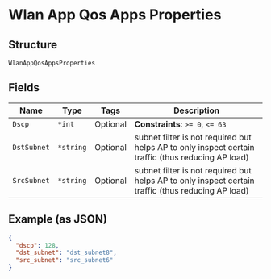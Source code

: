 
# Wlan App Qos Apps Properties

## Structure

`WlanAppQosAppsProperties`

## Fields

| Name | Type | Tags | Description |
|  --- | --- | --- | --- |
| `Dscp` | `*int` | Optional | **Constraints**: `>= 0`, `<= 63` |
| `DstSubnet` | `*string` | Optional | subnet filter is not required but helps AP to only inspect certain traffic (thus reducing AP load) |
| `SrcSubnet` | `*string` | Optional | subnet filter is not required but helps AP to only inspect certain traffic (thus reducing AP load) |

## Example (as JSON)

```json
{
  "dscp": 128,
  "dst_subnet": "dst_subnet8",
  "src_subnet": "src_subnet6"
}
```


